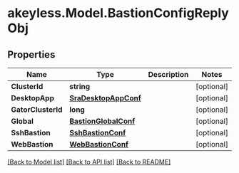 # akeyless.Model.BastionConfigReplyObj

## Properties

Name | Type | Description | Notes
------------ | ------------- | ------------- | -------------
**ClusterId** | **string** |  | [optional] 
**DesktopApp** | [**SraDesktopAppConf**](SraDesktopAppConf.md) |  | [optional] 
**GatorClusterId** | **long** |  | [optional] 
**Global** | [**BastionGlobalConf**](BastionGlobalConf.md) |  | [optional] 
**SshBastion** | [**SshBastionConf**](SshBastionConf.md) |  | [optional] 
**WebBastion** | [**WebBastionConf**](WebBastionConf.md) |  | [optional] 

[[Back to Model list]](../README.md#documentation-for-models) [[Back to API list]](../README.md#documentation-for-api-endpoints) [[Back to README]](../README.md)

